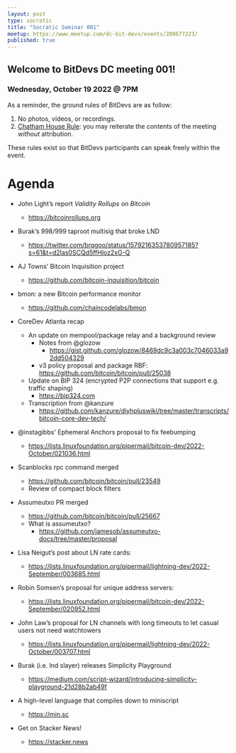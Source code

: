 ```yaml
---
layout: post
type: socratic
title: "Socratic Seminar 001"
meetup: https://www.meetup.com/dc-bit-devs/events/288677223/
published: true
---
```


## Welcome to BitDevs DC meeting 001!

### Wednesday, October 19 2022 @ 7PM

As a reminder, the ground rules of BitDevs are as follow:

1. No photos, videos, or recordings.
1. [Chatham House Rule](https://en.wikipedia.org/wiki/Chatham_House_Rule): you may
   reiterate the contents of the meeting *without* attribution.

These rules exist so that BitDevs participants can speak freely
within the event.

# Agenda

- John Light’s report *Validity Rollups on Bitcoin*
  - <https://bitcoinrollups.org>

- Burak’s 998/999 taproot multisig that broke LND
  - <https://twitter.com/brqgoo/status/1579216353780957185?s=61&t=d2Ias0SCQd5ffHloz2xG-Q>

- AJ Towns’ Bitcoin Inquisition project
  - <https://github.com/bitcoin-inquisition/bitcoin>

- bmon: a new Bitcoin performance monitor
  - <https://github.com/chaincodelabs/bmon>

- CoreDev Atlanta recap 
  - An update on mempool/package relay and a background review
    - Notes from @glozow
      - <https://gist.github.com/glozow/8469dc9c3a003c7046033a92dd504329>
    - v3 policy proposal and package RBF: <https://github.com/bitcoin/bitcoin/pull/25038>
  - Update on BIP 324 (encrypted P2P connections that support e.g. traffic shaping) 
    - <https://bip324.com>
  - Transcription from @kanzure
    - <https://github.com/kanzure/diyhpluswiki/tree/master/transcripts/bitcoin-core-dev-tech/>

- @instagibbs' Ephemeral Anchors proposal to fix feebumping
  - <https://lists.linuxfoundation.org/pipermail/bitcoin-dev/2022-October/021036.html>

- Scanblocks rpc command merged
  - <https://github.com/bitcoin/bitcoin/pull/23549>
  - Review of compact block filters

- Assumeutxo PR merged
  - <https://github.com/bitcoin/bitcoin/pull/25667>
  - What is assumeutxo?
    - <https://github.com/jamesob/assumeutxo-docs/tree/master/proposal>

- Lisa Neigut’s post about LN rate cards:
  - <https://lists.linuxfoundation.org/pipermail/lightning-dev/2022-September/003685.html>

- Robin Somsen’s proposal for unique address servers:
  - <https://lists.linuxfoundation.org/pipermail/bitcoin-dev/2022-September/020952.html>

- John Law’s proposal for LN channels with long timeouts to let casual users not need
  watchtowers
  - <https://lists.linuxfoundation.org/pipermail/lightning-dev/2022-October/003707.html>

- Burak (i.e. lnd slayer) releases Simplicity Playground
  - <https://medium.com/script-wizard/introducing-simplicity-playground-21d28b2ab49f>

- A high-level language that compiles down to miniscript
  - <https://min.sc>

- Get on Stacker News!
  - <https://stacker.news>
